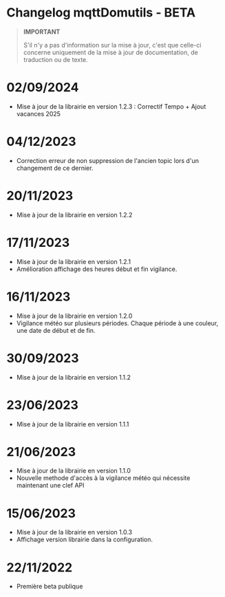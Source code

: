 # Changelog mqttDomutils - BETA

>**IMPORTANT**
>
>S'il n'y a pas d'information sur la mise à jour, c'est que celle-ci concerne uniquement de la mise à jour de documentation, de traduction ou de texte.

# 02/09/2024
- Mise à jour de la librairie en version 1.2.3 : Correctif Tempo + Ajout vacances 2025 

# 04/12/2023
- Correction erreur de non suppression de l'ancien topic lors d'un changement de ce dernier.

# 20/11/2023
- Mise à jour de la librairie en version 1.2.2

# 17/11/2023
- Mise à jour de la librairie en version 1.2.1
- Amélioration affichage des heures début et fin vigilance.

# 16/11/2023
- Mise à jour de la librairie en version 1.2.0
- Vigilance météo sur plusieurs périodes. Chaque période à une couleur, une date de début et de fin.

# 30/09/2023
- Mise à jour de la librairie en version 1.1.2

# 23/06/2023
- Mise à jour de la librairie en version 1.1.1

# 21/06/2023
- Mise à jour de la librairie en version 1.1.0
- Nouvelle methode d'accès à la vigilance météo qui nécessite maintenant une clef API

# 15/06/2023
- Mise à jour de la librairie en version 1.0.3
- Affichage version librairie dans la configuration.

# 22/11/2022
- Première beta publique
